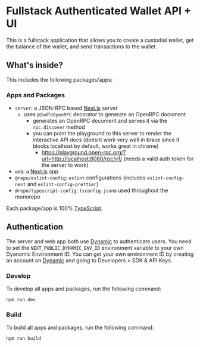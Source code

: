 # Fullstack Authenticated Wallet API + UI

This is a fullstack application that allows you to create a custodial wallet, get the balance of the wallet, and send transactions to the wallet.

## What's inside?

This includes the following packages/apps:

### Apps and Packages

- `server`: a JSON-RPC based [Nest.js](https://nestjs.com/) server
    - uses `@ZodToOpenRPC` decorator to generate an OpenRPC document
        - generates an OpenRPC document and serves it via the `rpc.discover` method
        - you can point the playground to this server to render the interactive API docs (doesnt work very well in brave since it blocks localhost by default, works great in chrome)
            - https://playground.open-rpc.org/?url=http://localhost:8080/rpc/v1/ (needs a valid auth token for the server to work)
- `web`: a [Next.js](https://nextjs.org/) app
- `@repo/eslint-config`: `eslint` configurations (includes `eslint-config-next` and `eslint-config-prettier`)
- `@repo/typescript-config`: `tsconfig.json`s used throughout the monorepo

Each package/app is 100% [TypeScript](https://www.typescriptlang.org/).

## Authentication

The server and web app both use [Dynamic](https://dynamic.xyz/) to authenticate users. You need to set the `NEXT_PUBLIC_DYNAMIC_ENV_ID` environment variable to your own Dyanamic Environment ID. You can get your own environment ID by creating an account on [Dynamic](https://dynamic.xyz/) and going to Developers > SDK & API Keys.


### Develop

To develop all apps and packages, run the following command:

```
npm run dev
```

### Build

To build all apps and packages, run the following command:

```
npm run build
```